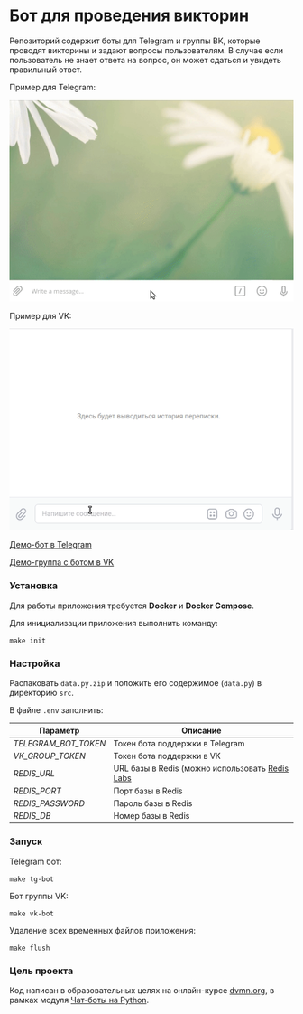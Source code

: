 # Бот для проведения викторин

Репозиторий содержит боты для Telegram и группы ВК, которые проводят викторины и задают вопросы пользователям. В случае если пользователь не знает ответа на вопрос, он может сдаться и увидеть правильный ответ.

Пример для Telegram:

![](docs/demo_tg_bot.gif)

Пример для VK:

![](docs/demo_vk_bot.gif)

[Демо-бот в Telegram](https://t.me/poymanov_dvmn_quiz_bot)

[Демо-группа с ботом в VK](https://vk.com/club209075987)

### Установка

Для работы приложения требуется **Docker** и **Docker Compose**.

Для инициализации приложения выполнить команду:

```
make init
```

### Настройка

Распаковать `data.py.zip` и положить его содержимое (`data.py`) в директорию `src`.

В файле `.env` заполнить:

|Параметр|Описание |
|-----------|-----------|
|*TELEGRAM_BOT_TOKEN*|Токен бота поддержки в Telegram|
|*VK_GROUP_TOKEN*|Токен бота поддержки в VK|
|*REDIS_URL*|URL базы в Redis (можно использовать [Redis Labs](https://app.redislabs.com)|
|*REDIS_PORT*|Порт базы в Redis|
|*REDIS_PASSWORD*|Пароль базы в Redis|
|*REDIS_DB*|Номер базы в Redis|

### Запуск

Telegram бот:

```
make tg-bot 
```

Бот группы VK:

```
make vk-bot
```

Удаление всех временных файлов приложения:

```
make flush
```

### Цель проекта

Код написан в образовательных целях на онлайн-курсе [dvmn.org](https://dvmn.org/), в рамках
модуля [Чат-боты на Python](https://dvmn.org/modules/chat-bots).